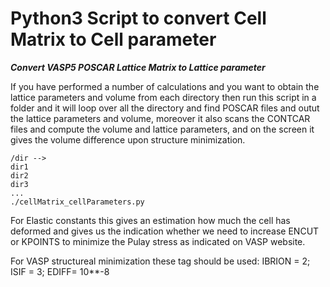 # Python3 Script to convert Cell Matrix to Cell parameter
**_Convert VASP5 POSCAR Lattice Matrix to Lattice parameter_**

If you have performed a number of calculations and you want to obtain the lattice parameters and volume from each directory then run this script in a folder and it will loop over all the directory and find POSCAR files and outut the lattice parameters and volume, moreover it also scans the CONTCAR files and compute the volume and lattice parameters, and on the screen it gives the volume difference upon structure minimization. 

```
/dir -->
dir1
dir2
dir3
...
./cellMatrix_cellParameters.py
```

For Elastic constants this gives an estimation how much the cell has deformed and gives us the indication whether we need to increase ENCUT or KPOINTS to minimize the Pulay stress as indicated on VASP website.

 For VASP structureal minimization these tag should be used:
IBRION = 2; ISIF = 3; EDIFF= 10**-8


